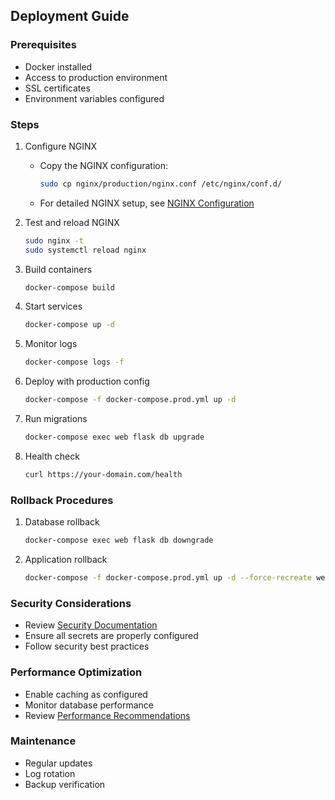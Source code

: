 ## Deployment Guide

### Prerequisites
- Docker installed
- Access to production environment
- SSL certificates
- Environment variables configured

### Steps

1. Configure NGINX
   - Copy the NGINX configuration:
     ```bash
     sudo cp nginx/production/nginx.conf /etc/nginx/conf.d/
     ```
   - For detailed NGINX setup, see [NGINX Configuration](NGINX_CONFIGURATION.md)

2. Test and reload NGINX
   ```bash
   sudo nginx -t
   sudo systemctl reload nginx
   ```

3. Build containers
   ```bash
   docker-compose build
   ```

4. Start services
   ```bash
   docker-compose up -d
   ```

5. Monitor logs
   ```bash
   docker-compose logs -f
   ```

6. Deploy with production config
   ```bash
   docker-compose -f docker-compose.prod.yml up -d
   ```

7. Run migrations
   ```bash
   docker-compose exec web flask db upgrade
   ```

8. Health check
   ```bash
   curl https://your-domain.com/health
   ```

### Rollback Procedures
1. Database rollback
   ```bash
   docker-compose exec web flask db downgrade
   ```
2. Application rollback
   ```bash
   docker-compose -f docker-compose.prod.yml up -d --force-recreate web
   ```

### Security Considerations
- Review [Security Documentation](SECURITY.md)
- Ensure all secrets are properly configured
- Follow security best practices

### Performance Optimization
- Enable caching as configured
- Monitor database performance
- Review [Performance Recommendations](performance_recommendations.md)

### Maintenance
- Regular updates
- Log rotation
- Backup verification 